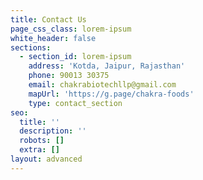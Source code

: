 ```yaml
---
title: Contact Us
page_css_class: lorem-ipsum
white_header: false
sections:
  - section_id: lorem-ipsum
    address: 'Kotda, Jaipur, Rajasthan'
    phone: 90013 30375
    email: chakrabiotechllp@gmail.com
    mapUrl: 'https://g.page/chakra-foods'
    type: contact_section
seo:
  title: ''
  description: ''
  robots: []
  extra: []
layout: advanced
---
```

